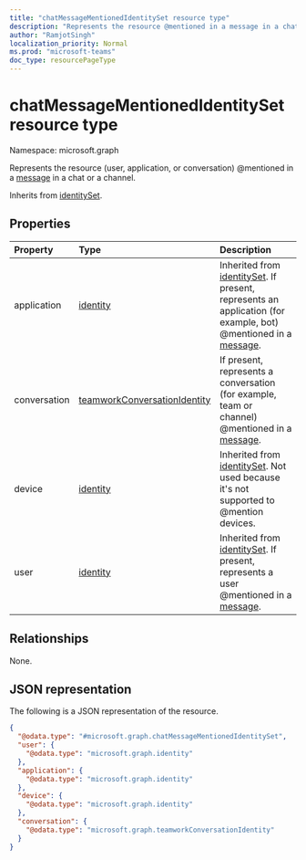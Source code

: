 ```yaml
---
title: "chatMessageMentionedIdentitySet resource type"
description: "Represents the resource @mentioned in a message in a chat or a channel."
author: "RamjotSingh"
localization_priority: Normal
ms.prod: "microsoft-teams"
doc_type: resourcePageType
---
```


# chatMessageMentionedIdentitySet resource type

Namespace: microsoft.graph

Represents the resource (user, application, or conversation) @mentioned in a [message](../resources/chatmessage.md) in a chat or a channel.


Inherits from [identitySet](../resources/identityset.md).

## Properties
|Property|Type|Description|
|:---|:---|:---|
|application|[identity](../resources/identity.md)|Inherited from [identitySet](../resources/identityset.md). If present, represents an application (for example, bot) @mentioned in a [message](../resources/chatmessage.md).|
|conversation|[teamworkConversationIdentity](../resources/teamworkconversationidentity.md)|If present, represents a conversation (for example, team or channel) @mentioned in a [message](../resources/chatmessage.md).|
|device|[identity](../resources/identity.md)|Inherited from [identitySet](../resources/identityset.md). Not used because it's not supported to @mention devices.|
|user|[identity](../resources/identity.md)|Inherited from [identitySet](../resources/identityset.md). If present, represents a user @mentioned in a [message](../resources/chatmessage.md).|

## Relationships
None.

## JSON representation
The following is a JSON representation of the resource.
<!-- {
  "blockType": "resource",
  "@odata.type": "microsoft.graph.chatMessageMentionedIdentitySet"
}
-->
``` json
{
  "@odata.type": "#microsoft.graph.chatMessageMentionedIdentitySet",
  "user": {
    "@odata.type": "microsoft.graph.identity"
  },
  "application": {
    "@odata.type": "microsoft.graph.identity"
  },
  "device": {
    "@odata.type": "microsoft.graph.identity"
  },
  "conversation": {
    "@odata.type": "microsoft.graph.teamworkConversationIdentity"
  }
}
```